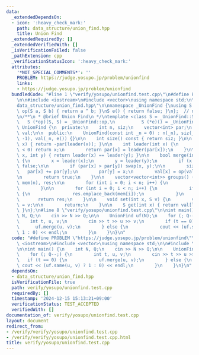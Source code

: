 ```yaml
---
data:
  _extendedDependsOn:
  - icon: ':heavy_check_mark:'
    path: data_structure/union_find.hpp
    title: Union Find
  _extendedRequiredBy: []
  _extendedVerifiedWith: []
  _isVerificationFailed: false
  _pathExtension: cpp
  _verificationStatusIcon: ':heavy_check_mark:'
  attributes:
    '*NOT_SPECIAL_COMMENTS*': ''
    PROBLEM: https://judge.yosupo.jp/problem/unionfind
    links:
    - https://judge.yosupo.jp/problem/unionfind
  bundledCode: "#line 1 \"verify/yosupo/unionfind.test.cpp\"\n#define PROBLEM \"https://judge.yosupo.jp/problem/unionfind\"\
    \n\n#include <iostream>\n#include <vector>\nusing namespace std;\n\n#line 2 \"\
    data_structure/union_find.hpp\"\n\nnamespace _UnionFind {\nusing S = bool;\nS\
    \ op(S a, S b) { return a ^ b; }\nS e() { return false; }\n};  // namespace _UnionFind\n\
    \n/**\n * @brief Union Find\n */\ntemplate <class S = _UnionFind::S,\n       \
    \   S (*op)(S, S) = _UnionFind::op,\n          S (*e)() = _UnionFind::e>\nclass\
    \ UnionFind {\n  private:\n    int n, siz;\n    vector<int> par;\n    vector<S>\
    \ val;\n\n  public:\n    UnionFind(const int _n = 0) : n(_n), siz(_n), par(_n,\
    \ -1), val(_n, e()) {}\n\n    int size() const { return siz; }\n\n    int size(int\
    \ x) { return -par[leader(x)]; }\n\n    int leader(int x) {\n        if (par[x]\
    \ < 0) return x;\n        return par[x] = leader(par[x]);\n    }\n\n    bool same(int\
    \ x, int y) { return leader(x) == leader(y); }\n\n    bool merge(int x, int y)\
    \ {\n        x = leader(x);\n        y = leader(y);\n        if (x == y) return\
    \ false;\n\n        if (par[x] > par[y]) swap(x, y);\n\n        siz--;\n     \
    \   par[x] += par[y];\n        par[y] = x;\n        val[x] = op(val[x], val[y]);\n\
    \n        return true;\n    }\n\n    vector<vector<int>> groups() {\n        vector<vector<int>>\
    \ mem(n), res;\n\n        for (int i = 0; i < n; i++) {\n            mem[leader(i)].emplace_back(i);\n\
    \        }\n\n        for (int i = 0; i < n; i++) {\n            if (!mem[i].empty())\
    \ {\n                res.emplace_back(mem[i]);\n            }\n        }\n\n \
    \       return res;\n    }\n\n    void set(int x, S v) {\n        val[leader(x)]\
    \ = v;\n\n        return;\n    }\n\n    S get(int x) { return val[leader(x)];\
    \ }\n};\n#line 8 \"verify/yosupo/unionfind.test.cpp\"\n\nint main() {\n    int\
    \ N, Q;\n    cin >> N >> Q;\n\n    UnionFind uf(N);\n    for (; Q--;) {\n    \
    \    int t, u, v;\n        cin >> t >> u >> v;\n        if (t == 0) {\n      \
    \      uf.merge(u, v);\n        } else {\n            cout << (uf.same(u, v) ?\
    \ 1 : 0) << endl;\n        }\n    }\n}\n"
  code: "#define PROBLEM \"https://judge.yosupo.jp/problem/unionfind\"\n\n#include\
    \ <iostream>\n#include <vector>\nusing namespace std;\n\n#include \"../../data_structure/union_find.hpp\"\
    \n\nint main() {\n    int N, Q;\n    cin >> N >> Q;\n\n    UnionFind uf(N);\n\
    \    for (; Q--;) {\n        int t, u, v;\n        cin >> t >> u >> v;\n     \
    \   if (t == 0) {\n            uf.merge(u, v);\n        } else {\n           \
    \ cout << (uf.same(u, v) ? 1 : 0) << endl;\n        }\n    }\n}\n"
  dependsOn:
  - data_structure/union_find.hpp
  isVerificationFile: true
  path: verify/yosupo/unionfind.test.cpp
  requiredBy: []
  timestamp: '2024-12-15 15:13:21+09:00'
  verificationStatus: TEST_ACCEPTED
  verifiedWith: []
documentation_of: verify/yosupo/unionfind.test.cpp
layout: document
redirect_from:
- /verify/verify/yosupo/unionfind.test.cpp
- /verify/verify/yosupo/unionfind.test.cpp.html
title: verify/yosupo/unionfind.test.cpp
---
```

